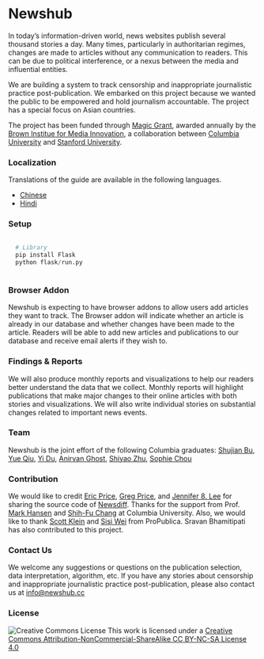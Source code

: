# Newshub

In today’s information-driven world, news websites publish several thousand stories a day. Many times, particularly in authoritarian regimes, changes are made to articles without any communication to readers. This can be due to political interference, or a nexus between the media and influential entities.  <br/>

We are building a system to track censorship and inappropriate journalistic practice post-publication. We embarked on this project because we wanted the public to be empowered and hold journalism accountable. The project has a special focus on Asian countries.  <br/>

The project has been funded through [Magic Grant](http://brown.stanford.edu/magic), awarded annually by the  [Brown Institue for Media Innovation](http://brown.columbia.edu/), a collaboration between [Columbia University](http://www.columbia.edu/)  and [Stanford University](http://www.stanford.edu/). 


### Localization

Translations of the guide are available in the following languages. 
* [Chinese](https://github.com/shujianbu/newshub/blob/master/README-zhCN.md)
* [Hindi](https://github.com/shujianbu/newshub/blob/master/README-hindi.md)

### Setup 

```Python
  
  # Library 
  pip install Flask
  python flask/run.py
  
```

### Browser Addon 

Newshub is expecting to have browser addons to allow users add articles they want to track. The Browser addon will indicate whether an article is already in our database and whether changes have been made to the article. Readers will be able to add new articles and publications to our database and receive email alerts if they wish to. 


### Findings & Reports 

We will also produce monthly reports and visualizations to help our readers better understand the data that we collect. Monthly reports will highlight publications that make major changes to their online articles with both stories and visualizations. We will also write individual stories on substantial changes related to important news events.


### Team 

Newshub is the joint effort of the following Columbia graduates: [Shujian Bu](mailto:sb3331@columbia.edu), [Yue Qiu](mailto:yq2154@columbia.edu), [Yi Du](mailto:yd2257@columbia.edu), [Anirvan Ghost](mailto:ag3299@columbia.edu), [Shiyao Zhu](mailto:sz2395@columbia.edu), [Sophie Chou](mailto:sbc2125@columbia.edu)

### Contribution 

We would like to credit [Eric Price](mailto:ecprice@mit.edu), [Greg Price](mailto:gnprice@gmail.com), and [Jennifer 8. Lee](mailto:jenny@jennifer8lee.com) for sharing the source code of [Newsdiff](http://newsdiffs.org/). Thanks for the support from Prof. [Mark Hansen](http://www.journalism.columbia.edu/profile/428-mark) and [Shih-Fu Chang](http://www.ee.columbia.edu/shih-fu-chang) at Columbia University. Also, we would like to thank [Scott Klein](https://twitter.com/kleinmatic) and [Sisi Wei](https://twitter.com/sisiwei) from ProPublica. Sravan Bhamitipati has also contributed to this project. 


### Contact Us

We welcome any suggestions or questions on the publication selection, data interpretation, algorithm, etc. If you have any stories about censorship and inappropriate journalistic practice post-publication, please also contact us at [info@newshub.cc](mailto:info@newshub.cc)


### License
![Creative Commons License](http://i.creativecommons.org/l/by-nc-sa/3.0/88x31.png)
This work is licensed under a [Creative Commons Attribution-NonCommercial-ShareAlike CC BY-NC-SA License 4.0](http://creativecommons.org/licenses/by-nc-sa/4.0/)




